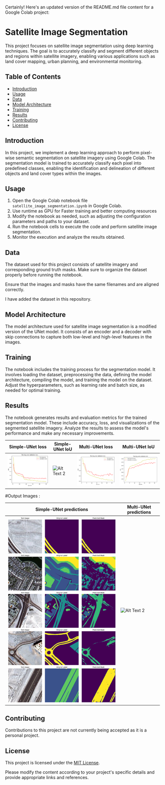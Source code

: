 Certainly! Here's an updated version of the README.md file content for a Google Colab project:

# Satellite Image Segmentation

This project focuses on satellite image segmentation using deep learning techniques. The goal is to accurately classify and segment different objects and regions within satellite imagery, enabling various applications such as land cover mapping, urban planning, and environmental monitoring.

## Table of Contents

- [Introduction](#introduction)
- [Usage](#usage)
- [Data](#data)
- [Model Architecture](#model-architecture)
- [Training](#training)
- [Results](#results)
- [Contributing](#contributing)
- [License](#license)

## Introduction

In this project, we implement a deep learning approach to perform pixel-wise semantic segmentation on satellite imagery using Google Colab. The segmentation model is trained to accurately classify each pixel into predefined classes, enabling the identification and delineation of different objects and land cover types within the images.

## Usage

1. Open the Google Colab notebook file `satellite_image_segmentation.ipynb` in Google Colab.
2. Use runtime as GPU for Faster training and better computing resources
3. Modify the notebook as needed, such as adjusting the configuration parameters and paths to your dataset.
4. Run the notebook cells to execute the code and perform satellite image segmentation.
5. Monitor the execution and analyze the results obtained.

## Data

The dataset used for this project consists of satellite imagery and corresponding ground truth masks. Make sure to organize the dataset properly before running the notebook.

Ensure that the images and masks have the same filenames and are aligned correctly.

I have added the dataset in this repository.

## Model Architecture

The model architecture used for satellite image segmentation is a modified version of the UNet model. It consists of an encoder and a decoder with skip connections to capture both low-level and high-level features in the images.

## Training

The notebook includes the training process for the segmentation model. It involves loading the dataset, preprocessing the data, defining the model architecture, compiling the model, and training the model on the dataset. Adjust the hyperparameters, such as learning rate and batch size, as needed for optimal training.

## Results

The notebook generates results and evaluation metrics for the trained segmentation model. These include accuracy, loss, and visualizations of the segmented satellite imagery. Analyze the results to assess the model's performance and make any necessary improvements.

| Simple-UNet loss                      | Simple-UNet IoU                          | Multi-UNet loss                      | Multi-UNet IoU                           |
|---------------------------------------|------------------------------------------|--------------------------------------|------------------------------------------|
| ![Alt Text 1](Result/evaluation.png)  | ![Alt Text 2](Result/evaluation-IoU.png) | ![Alt Text 3](Result/eval_multi.png) | ![Alt Text 4](Result/eval_IoU_multi.png) |

#Output Images :

| Simple-UNet predictions               | Multi-UNet predictions                   |
|---------------------------------------|------------------------------------------|
| ![Alt Text 1](Output/Simple.png)  | ![Alt Text 2](Result/Output/Multi.png) |


## Contributing

Contributions to this project are not currently being accepted as it is a personal project.

## License

This project is licensed under the [MIT License](LICENSE).

Please modify the content according to your project's specific details and provide appropriate links and references.
